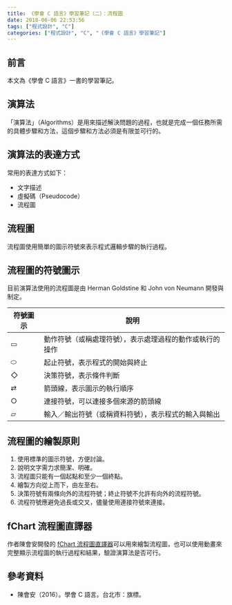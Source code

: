 ```yaml
---
title: 《學會 C 語言》學習筆記（二）：流程圖
date: 2018-06-06 22:53:56
tags: ["程式設計", "C"]
categories: ["程式設計", "C", "《學會 C 語言》學習筆記"]
---
```


## 前言

本文為《學會 C 語言》一書的學習筆記。

## 演算法

「演算法」（Algorithms）是用來描述解決問題的過程，也就是完成一個任務所需的具體步驟和方法，這個步驟和方法必須是有限並可行的。

## 演算法的表達方式

常用的表達方式如下：

- 文字描述
- 虛擬碼（Pseudocode）
- 流程圖

## 流程圖

流程圖使用簡單的圖示符號來表示程式邏輯步驟的執行過程。

## 流程圖的符號圖示

目前演算法使用的流程圖是由 Herman Goldstine 和 John von Neumann 開發與制定。

| 符號圖示 | 說明 |
| --- | --- |
| ▭ | 動作符號（或稱處理符號），表示處理過程的動作或執行的操作 |
| ⬭ | 起止符號，表示程式的開始與終止 |
| ◇ | 決策符號，表示條件判斷 |
| ⇄ | 箭頭線，表示圖示的執行順序 |
| ○ | 連接符號，可以連接多個來源的箭頭線 |
| ▱ | 輸入／輸出符號（或稱資料符號），表示程式的輸入與輸出 |

## 流程圖的繪製原則

1. 使用標準的圖示符號，方便討論。
2. 說明文字需力求簡潔、明確。
3. 流程圖只能有一個起點和至少一個終點。
4. 繪製方向從上而下，由左至右。
5. 決策符號有兩條向外的流程符號；終止符號不允許有向外的流程符號。
6. 流程符號應避免過長或交叉，儘量使用連接符號來連接。

## fChart 流程圖直譯器

作者陳會安開發的 [fChart 流程圖直譯器](http://fchart.is-best.net)可以用來繪製流程圖，也可以使用動畫來完整顯示流程圖的執行過程和結果，驗證演算法是否可行。

## 參考資料

- 陳會安（2016）。學會 C 語言。台北市：旗標。
